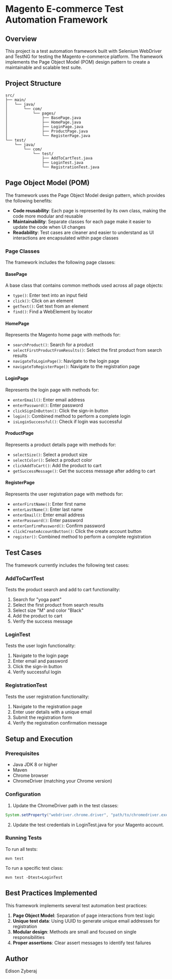 # Magento E-commerce Test Automation Framework

## Overview

This project is a test automation framework built with Selenium WebDriver and TestNG for testing the Magento e-commerce platform. The framework implements the Page Object Model (POM) design pattern to create a maintainable and scalable test suite.

## Project Structure

```
src/
├── main/
│   └── java/
│       └── com/
│           └── pages/
│               ├── BasePage.java
│               ├── HomePage.java
│               ├── LoginPage.java
│               ├── ProductPage.java
│               └── RegisterPage.java
└── test/
    └── java/
        └── com/
            └── test/
                ├── AddToCartTest.java
                ├── LoginTest.java
                └── RegistrationTest.java
```

## Page Object Model (POM)

The framework uses the Page Object Model design pattern, which provides the following benefits:

- **Code reusability**: Each page is represented by its own class, making the code more modular and reusable
- **Maintainability**: Separate classes for each page make it easier to update the code when UI changes
- **Readability**: Test cases are cleaner and easier to understand as UI interactions are encapsulated within page classes

### Page Classes

The framework includes the following page classes:

#### BasePage

A base class that contains common methods used across all page objects:

- `type()`: Enter text into an input field
- `click()`: Click on an element
- `getText()`: Get text from an element
- `find()`: Find a WebElement by locator

#### HomePage

Represents the Magento home page with methods for:

- `searchProduct()`: Search for a product
- `selectFirstProductFromResults()`: Select the first product from search results
- `navigateToLoginPage()`: Navigate to the login page
- `navigateToRegisterPage()`: Navigate to the registration page

#### LoginPage

Represents the login page with methods for:

- `enterEmail()`: Enter email address
- `enterPassword()`: Enter password
- `clickSignInButton()`: Click the sign-in button
- `login()`: Combined method to perform a complete login
- `isLoginSuccessful()`: Check if login was successful

#### ProductPage

Represents a product details page with methods for:

- `selectSize()`: Select a product size
- `selectColor()`: Select a product color
- `clickAddToCart()`: Add the product to cart
- `getSuccessMessage()`: Get the success message after adding to cart

#### RegisterPage

Represents the user registration page with methods for:

- `enterFirstName()`: Enter first name
- `enterLastName()`: Enter last name
- `enterEmail()`: Enter email address
- `enterPassword()`: Enter password
- `enterConfirmPassword()`: Confirm password
- `clickCreateAccountButton()`: Click the create account button
- `register()`: Combined method to perform a complete registration

## Test Cases

The framework currently includes the following test cases:

### AddToCartTest

Tests the product search and add to cart functionality:

1. Search for "yoga pant"
2. Select the first product from search results
3. Select size "M" and color "Black"
4. Add the product to cart
5. Verify the success message

### LoginTest

Tests the user login functionality:

1. Navigate to the login page
2. Enter email and password
3. Click the sign-in button
4. Verify successful login

### RegistrationTest

Tests the user registration functionality:

1. Navigate to the registration page
2. Enter user details with a unique email
3. Submit the registration form
4. Verify the registration confirmation message

## Setup and Execution

### Prerequisites

- Java JDK 8 or higher
- Maven
- Chrome browser
- ChromeDriver (matching your Chrome version)

### Configuration

1. Update the ChromeDriver path in the test classes:

```java
System.setProperty("webdriver.chrome.driver", "path/to/chromedriver.exe");
```

2. Update the test credentials in LoginTest.java for your Magento account.

### Running Tests

To run all tests:

```
mvn test
```

To run a specific test class:

```
mvn test -Dtest=LoginTest
```

## Best Practices Implemented

This framework implements several test automation best practices:

1. **Page Object Model**: Separation of page interactions from test logic
3. **Unique test data**: Using UUID to generate unique email addresses for registration
4. **Modular design**: Methods are small and focused on single responsibilities
5. **Proper assertions**: Clear assert messages to identify test failures


## Author

Edison Zyberaj
